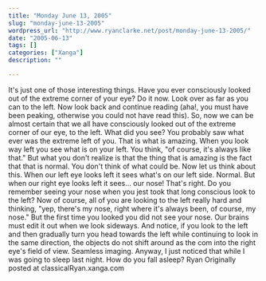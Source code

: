 ```yaml
---
title: "Monday June 13, 2005"
slug: "monday-june-13-2005"
wordpress_url: "http://www.ryanclarke.net/post/monday-june-13-2005/"
date: "2005-06-13"
tags: []
categories: ["Xanga"]
description: ""

---
```


It's just one of those interesting things. Have you ever consciously looked out of the extreme corner of your eye? Do it now. Look over as far as you can to the left. Now look back and continue reading (aha!, you must have been peaking, otherwise you could not have read this). So, now we can be almost certain that we all have consciously looked out of the extreme corner of our eye, to the left. What did you see? You probably saw what ever was the extreme left of you. That is what is amazing. When you look way left you see what is on your left. You think, "of course, it's always like that." But what you don't realize is that the thing that is amazing is the fact that that is normal. You don't think of what could be. Now let us think about this. When our left eye looks left it sees what's on our left side. Normal. But when our right eye looks left it sees... our nose! That's right. Do you remember seeing your nose when you jest took that long conscious look to the left? Now of course, all of you are looking to the left really hard and thinking, "yep, there's my nose, right where it's always been, of course, my nose." But the first time you looked you did not see your nose. Our brains must edit it out when we look sideways. And notice, if you look to the left and then gradually turn you head towards the left while continuing to look in the same direction, the objects do not shift around as the com into the right eye's field of view. Seamless imaging. Anyway, I just noticed that while I was going to sleep last night.
 How do you fall asleep?
 Ryan
Originally posted at classicalRyan.xanga.com
